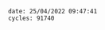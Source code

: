

                date: 25/04/2022 09:47:41
                cycles: 91740

                         